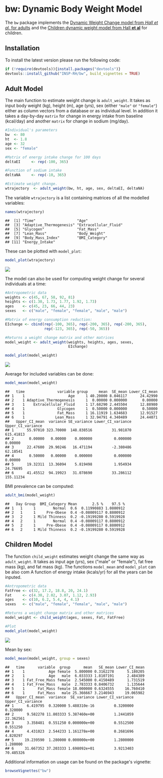 bw: Dynamic Body Weight Model
================

The `bw` package implements the [Dynamic Weight Change model from *Hall et al.* for adults](https://www.niddk.nih.gov/research-funding/at-niddk/labs-branches/LBM/integrative-physiology-section/research-behind-body-weight-planner/Documents/Hall_Lancet_Web_Appendix.pdf) and the [Children dynamic weight model from Hall **et al**](http://www.thelancet.com/journals/lancet/article/PIIS2213-8587(13)70051-2/abstract) for children.

Installation
------------

To install the latest version please run the following code:

``` r
if (!require(devtools)){install.packages("devtools")}
devtools::install_github("INSP-RH/bw", build_vignettes = TRUE)
```

Adult Model
-----------

The main function to estimate weight change is `adult_weight`. It takes as input body weight (kg), height (m), age (yrs), sex (either `"male"` or `"female"`) either as column vectors from a database or as individual level. In addition it takes a day-by-day `matrix` for change in energy intake from baseline (kcal/day) and another `matrix` for change in sodium (mg/day).

``` r
#Individual's parameters
bw  <- 80
ht  <- 1.8
age <- 32
sex <- "female"

#Matrix of energy intake change for 100 days
deltaEI     <- rep(-100, 365)

#Function of sodium intake
deltaNA     <- rep(-10, 365)

#Estimate weight change. 
wtrajectory  <- adult_weight(bw, ht, age, sex, deltaEI, deltaNA)
```

The variable `wtrajectory` is a list containing matrices of all the modelled variables:

``` r
names(wtrajectory)
```

    ##  [1] "Time"                   "Age"                   
    ##  [3] "Adaptive_Thermogenesis" "Extracellular_Fluid"   
    ##  [5] "Glycogen"               "Fat_Mass"              
    ##  [7] "Lean_Mass"              "Body_Weight"           
    ##  [9] "Body_Mass_Index"        "BMI_Category"          
    ## [11] "Energy_Intake"

These can be plotted with `model_plot`:

``` r
model_plot(wtrajectory)
```

![](README_files/figure-markdown_github/unnamed-chunk-4-1.png)

The model can also be used for computing weight change for several individuals at a time:

``` r
#Antropometric data
weights <- c(45, 67, 58, 92, 81)
heights <- c(1.30, 1.73, 1.77, 1.92, 1.73)
ages    <- c(45, 23, 66, 44, 23)
sexes   <- c("male", "female", "female", "male", "male") 

#Matrix of energy consumption reduction: 
EIchange <- cbind(rep(-100, 365), rep(-200, 365), rep(-200, 365), 
                  rep(-123, 365), rep(-50, 365))

#Returns a weight change matrix and other matrices
model_weight <- adult_weight(weights, heights, ages, sexes, 
                             EIchange)

model_plot(model_weight)
```

![](README_files/figure-markdown_github/unnamed-chunk-5-1.png)

Average for included variables can be done:

``` r
model_mean(model_weight)
```

    ##   time               variable group     mean  SE_mean Lower_CI_mean
    ## 1    1                    Age     1 40.20000 8.046117      24.42990
    ## 2    1 Adaptive_Thermogenesis     1  0.00000 0.000000       0.00000
    ## 3    1    Extracellular_Fluid     1 17.68290 2.445504      12.88980
    ## 4    1               Glycogen     1  0.50000 0.000000       0.50000
    ## 5    1               Fat_Mass     1 16.11919 1.634683      12.91527
    ## 6    1              Lean_Mass     1 32.94791 4.340489      24.44071
    ##   Upper_CI_mean  variance SE_variance Lower_CI_variance Upper_CI_variance
    ## 1      55.97010 323.70000  148.838516         31.981870         615.41813
    ## 2       0.00000   0.00000    0.000000          0.000000           0.00000
    ## 3      22.47600  29.90246   16.471194         -2.380486          62.18541
    ## 4       0.50000   0.00000    0.000000          0.000000           0.00000
    ## 5      19.32311  13.36094    5.819498          1.954934          24.76695
    ## 6      41.45512  94.19923   31.078690         33.286112         155.11234

BMI prevalence can be computed:

``` r
adult_bmi(model_weight)
```

    ##   Day Group  BMI_Category Mean       2.5 %    97.5 %
    ## 1   1     1        Normal  0.6  0.11990883 1.0800912
    ## 2   1     1     Pre-Obese  0.4 -0.08009117 0.8800912
    ## 3   2     1 Mild Thinness  0.2 -0.19199280 0.5919928
    ## 4   2     1        Normal  0.4 -0.08009117 0.8800912
    ## 5   2     1     Pre-Obese  0.4 -0.08009117 0.8800912
    ## 6   2     1 Mild Thinness  0.2 -0.19199280 0.5919928

Children Model
--------------

The function `child_weight` estimates weight change the same way as `adult_weight`. It takes as input age (yrs), sex ("male" or "female"), fat free mass (kg), and fat mass (kg). The functions `model_mean` and `model_plot` can be also com A function of energy intake (kcals/yr) for all the years can be inputed.

``` r
#Antropometric data
FatFree <- c(32, 17.2, 18.8, 20, 24.1)
Fat     <- c(4.30, 2.02, 3.07, 1.12, 2.93)
ages    <- c(10, 6.2, 5.4, 4, 4.1)
sexes   <- c("male", "female", "female", "male", "male") 

#Returns a weight change matrix and other matrices
model_weight <- child_weight(ages, sexes, Fat, FatFree)

#Plot
model_plot(model_weight)
```

![](README_files/figure-markdown_github/unnamed-chunk-10-1.png)

Mean by sex:

``` r
model_mean(model_weight, group = sexes)
```

    ##   time      variable  group      mean   SE_mean Lower_CI_mean
    ## 1    1           Age female  5.800000 0.3162278      5.180205
    ## 2    1           Age   male  6.033333 1.8107191      2.484389
    ## 3    1 Fat_Free_Mass female  2.545000 0.4150489      1.731519
    ## 4    1 Fat_Free_Mass   male  2.783333 0.8406732      1.135644
    ## 5    1      Fat_Mass female 18.000000 0.6324555     16.760410
    ## 6    1      Fat_Mass   male 25.366667 3.2146943     19.065982
    ##   Upper_CI_mean  variance  SE_variance Lower_CI_variance Upper_CI_variance
    ## 1      6.419795  0.320000 5.488310e-16         0.3200000          0.320000
    ## 2      9.582278 11.803333 5.387460e+00         1.2441059         22.362561
    ## 3      3.358481  0.551250 0.000000e+00         0.5512500          0.551250
    ## 4      4.431023  2.544233 1.161278e+00         0.2681696          4.820297
    ## 5     19.239590  1.280000 0.000000e+00         1.2800000          1.280000
    ## 6     31.667352 37.203333 1.698092e+01         3.9213403         70.485326

Additional information on usage can be found on the package's vignette:

``` r
browseVignettes("bw")
```
